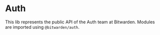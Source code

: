 # Auth

This lib represents the public API of the Auth team at Bitwarden. Modules are imported using `@bitwarden/auth`.
